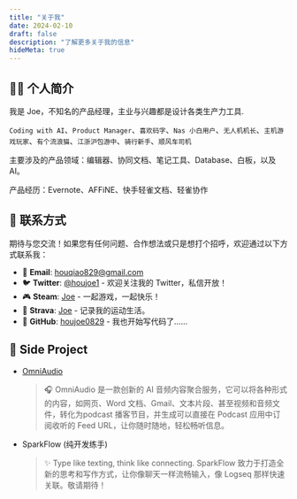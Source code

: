 ```yaml
---
title: "关于我"
date: 2024-02-10
draft: false
description: "了解更多关于我的信息"
hideMeta: true
---
```


## 👨‍💻 个人简介

我是 Joe，不知名的产品经理，主业与兴趣都是设计各类生产力工具.

`Coding with AI`、`Product Manager`、`喜欢码字`、`Nas 小白用户`、`无人机机长`、`主机游戏玩家`、`有个流浪猫`、`江浙沪包游中`、`骑行新手`、`顺风车司机`

主要涉及的产品领域：编辑器、协同文档、笔记工具、Database、白板，以及 AI。

产品经历：Evernote、AFFiNE、快手轻雀文档、轻雀协作

## 📮 联系方式

期待与您交流！如果您有任何问题、合作想法或只是想打个招呼，欢迎通过以下方式联系我：

- 📧 **Email**: [houqiao829@gmail.com](mailto:houqiao829@gmail.com)
- 🐦 **Twitter**: [@houjoe1](https://x.com/houjoe1) - 欢迎关注我的 Twitter，私信开放！
- 🎮 **Steam**: [Joe](https://steamcommunity.com/id/houjoe/) -  一起游戏，一起快乐！
- 🏃 **Strava**: [Joe](https://www.strava.com/athletes/114261708) - 记录我的运动生活。
- 🐙 **GitHub**: [houjoe0829](https://github.com/houjoe0829) -  我也开始写代码了……

## 🌟 Side Project

- [OmniAudio](https://omniaudio.info/)
  > 🎧 OmniAudio 是一款创新的 AI 音频内容聚合服务，它可以将各种形式的内容，如网页、Word 文档、Gmail、文本片段、甚至视频和音频文件，转化为podcast 播客节目，并生成可以直接在 Podcast 应用中订阅收听的 Feed URL，让你随时随地，轻松畅听信息。

- SparkFlow (纯开发练手)
  > ✨ Type like texting, think like connecting.  SparkFlow 致力于打造全新的思考和写作方式，让你像聊天一样流畅输入，像 Logseq 那样快速关联。敬请期待！


